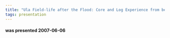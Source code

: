 ```yaml
---
title: "Ula Field-life after the Flood: Core and Log Experience from behind a Maturing WAG Front (Simon Thomas, Jonathan Duncan, BP Norway)"
tags: presentation
---
```

#### was presented 2007-06-06 

